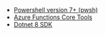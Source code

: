 [comment]: <> (list up any scenario-specific prerequirements the user needs to have installed, to guarantee a successful deployment)
[comment]: <> (typical use case could be a specific Dev Language SDK like .NET 6)
[comment]: <> (don't add any other information, as this is rendered as part of a prereqs element on the webpage)

- [Powershell version 7+ (pwsh)](https://learn.microsoft.com/en-us/powershell/scripting/install/installing-powershell-on-windows)
- [Azure Functions Core Tools](https://learn.microsoft.com/azure/azure-functions/functions-run-local#install-the-azure-functions-core-tools)
- [Dotnet 8 SDK](https://dotnet.microsoft.com/en-us/download/dotnet/8.0)